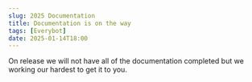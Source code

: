 ```yaml
---
slug: 2025 Documentation
title: Documentation is on the way
tags: [Everybot]
date: 2025-01-14T18:00
---
```


On release we will not have all of the documentation completed but we working our hardest to get it to you.